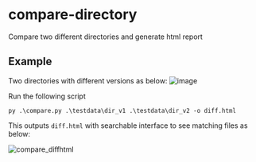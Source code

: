 # compare-directory
Compare two different directories and generate html report

## Example
Two directories with different versions as below:
![image](https://user-images.githubusercontent.com/8114921/235129035-97f64dd0-2151-4280-8330-2f9687045871.png)

Run the following script
```
py .\compare.py .\testdata\dir_v1 .\testdata\dir_v2 -o diff.html
```

This outputs `diff.html` with searchable interface to see matching files as below:

![compare_diffhtml](https://user-images.githubusercontent.com/8114921/235130991-5a55a0d9-3869-469e-b4e1-95877bf120a8.gif)
